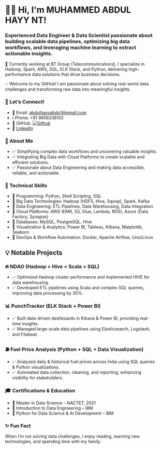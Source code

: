 # 👩‍💻 Hi, I'm MUHAMMED ABDUL HAYY NT!  
### Experienced Data Engineer & Data Scientist passionate about building scalable data pipelines, optimizing big data workflows, and leveraging machine learning to extract actionable insights.

📍 Currently working at BT Group (Telecommunications), I specialize in Hadoop, Spark, AWS, SQL, ELK Stack, and Python, delivering high-performance data solutions that drive business decisions.

💡 Welcome to my GitHub! I am passionate about solving real-world data challenges and transforming raw data into meaningful insights.

### 🤝 **Let’s Connect!**  
- 📧 Email: abdulhayyabdu1@gmail.com
- 📞 Phone: +91 9656338102
- 🔗 GitHub: [![Github](https://img.shields.io/github/followers/abdulhayy?label=abdulhayy&style=social)](https://github.com/abdulhayyabdu)
- 💼 [LinkedIn](https://www.linkedin.com/in/abdulhayy/)  

### 🌟 **About Me**  
- ✅ Simplifying complex data workflows and uncovering valuable insights.
- ✅ Integrating Big Data with Cloud Platforms to create scalable and efficient solutions.
- ✅ Passionate about Data Engineering and making data accessible, reliable, and actionable.

### 🚀 Technical Skills
- 🔹 Programming: Python, Shell Scripting, SQL
- 🔹 Big Data Technologies: Hadoop (HDFS, Hive, Sqoop), Spark, Kafka
- 🔹 Data Engineering: ETL Pipelines, Data Warehousing, Data Integration
- 🔹 Cloud Platforms: AWS (EMR, S3, Glue, Lambda, RDS), Azure (Data Factory, Synapse)
- 🔹 Databases: MySQL, PostgreSQL, Hive
- 🔹 Visualization & Analytics: Power BI, Tableau, Kibana, Matplotlib, Seaborn
- 🔹 DevOps & Workflow Automation: Docker, Apache Airflow, Unix/Linux

## 💡 Notable Projects
### 🔥 NDAO (Hadoop + Hive + Scala + SQL)
- ✅ Optimized Hadoop cluster performance and implemented HIVE for data warehousing.
- ✅ Developed ETL pipelines using Scala and complex SQL queries, improving data processing by 30%.

### 📊 PunchTracker (ELK Stack + Power BI)
- ✅ Built data-driven dashboards in Kibana & Power BI, providing real-time insights.
- ✅ Managed large-scale data pipelines using Elasticsearch, Logstash, and Filebeat.

### ⛽ Fuel Price Analysis (Python + SQL + Data Visualization)
- ✅ Analyzed daily & historical fuel prices across India using SQL queries & Python visualizations.
- ✅ Automated data collection, cleaning, and reporting, enhancing visibility for stakeholders.

### 🎓 Certifications & Education
- 📖 Master in Data Science – NACTET, 2021
- 📖 Introduction to Data Engineering – IBM
- 📖 Python for Data Science & AI Development – IBM


### ✨ Fun Fact  
When I’m not solving data challenges, I enjoy reading, learning new technologies, and spending time with my family.


